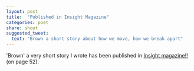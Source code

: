 ```yaml
---
layout: post
title:  "Published in Insight Magazine"
categories: poet
share: shout
suggested_tweet:
  text: "Brown a short story about how we move, how we break apart"
---
```


'Brown' a very short story I wrote has been published in [Insight magazine!!](http://issuu.com/insightmagazine/docs/insight34?mode=window&viewMode=doublePage
) (on page 52).